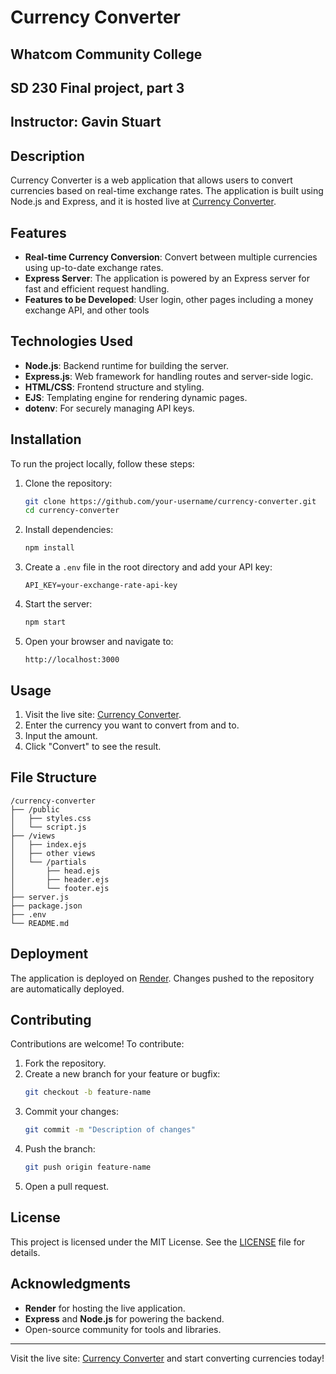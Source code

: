 # Currency Converter

## Whatcom Community College 
## SD 230 Final project, part 3
## Instructor: Gavin Stuart

## Description
Currency Converter is a web application that allows users to convert currencies based on real-time exchange rates. The application is built using Node.js and Express, and it is hosted live at [Currency Converter](https://currency-converter-d9k7.onrender.com/).

## Features
- **Real-time Currency Conversion**: Convert between multiple currencies using up-to-date exchange rates.
- **Express Server**: The application is powered by an Express server for fast and efficient request handling.
- **Features to be Developed**: User login, other pages including a money exchange API, and other tools

## Technologies Used
- **Node.js**: Backend runtime for building the server.
- **Express.js**: Web framework for handling routes and server-side logic.
- **HTML/CSS**: Frontend structure and styling.
- **EJS**: Templating engine for rendering dynamic pages.
- **dotenv**: For securely managing API keys.

## Installation
To run the project locally, follow these steps:

1. Clone the repository:
   ```bash
   git clone https://github.com/your-username/currency-converter.git
   cd currency-converter
   ```

2. Install dependencies:
   ```bash
   npm install
   ```

3. Create a `.env` file in the root directory and add your API key:
   ```env
   API_KEY=your-exchange-rate-api-key
   ```

4. Start the server:
   ```bash
   npm start
   ```

5. Open your browser and navigate to:
   ```
   http://localhost:3000
   ```

## Usage
1. Visit the live site: [Currency Converter](https://currency-converter-d9k7.onrender.com/).
2. Enter the currency you want to convert from and to.
3. Input the amount.
4. Click "Convert" to see the result.

## File Structure
```
/currency-converter
├── /public
│   ├── styles.css
│   └── script.js
├── /views
│   ├── index.ejs
│   ├── other views
│   └── /partials
│       ├── head.ejs
│       ├── header.ejs
│       └── footer.ejs
├── server.js
├── package.json
├── .env
└── README.md
```

## Deployment
The application is deployed on [Render](https://render.com). Changes pushed to the repository are automatically deployed.

## Contributing
Contributions are welcome! To contribute:
1. Fork the repository.
2. Create a new branch for your feature or bugfix:
   ```bash
   git checkout -b feature-name
   ```
3. Commit your changes:
   ```bash
   git commit -m "Description of changes"
   ```
4. Push the branch:
   ```bash
   git push origin feature-name
   ```
5. Open a pull request.

## License
This project is licensed under the MIT License. See the [LICENSE](LICENSE) file for details.

## Acknowledgments
- **Render** for hosting the live application.
- **Express** and **Node.js** for powering the backend.
- Open-source community for tools and libraries.

---
Visit the live site: [Currency Converter](https://currency-converter-d9k7.onrender.com/) and start converting currencies today!


